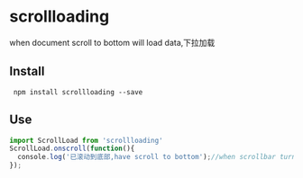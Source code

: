 # scrollloading
when document scroll to bottom will load data,下拉加载

## Install
```shell
 npm install scrollloading --save
```
## Use
```javascript
import ScrollLoad from 'scrollloading'
ScrollLoad.onscroll(function(){
  console.log('已滚动到底部,have scroll to bottom');//when scrollbar turn to bottom distance 50px will trigger this callback
});
```
